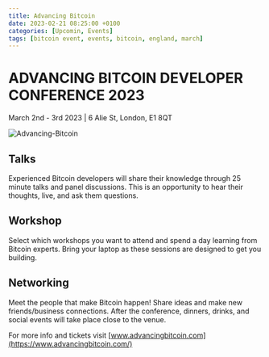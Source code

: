 ```yaml
---
title: Advancing Bitcoin
date: 2023-02-21 08:25:00 +0100
categories: [Upcomin, Events]
tags: [bitcoin event, events, bitcoin, england, march]
---
```


# **ADVANCING BITCOIN DEVELOPER CONFERENCE 2023**

March 2nd - 3rd 2023 | 6 Alie St, London, E1 8QT

![Advancing-Bitcoin](https://nostr.build/i/nostr.build_67ce89b71b6265574cfe755f5958dbda0813b55b7cfae68aa10d2256dc0d2a55.png)

## Talks

Experienced Bitcoin developers will share their knowledge through 25 minute talks and panel discussions. This is an opportunity to hear their thoughts, live, and ask them questions.

## Workshop

Select which workshops you want to attend and spend a day learning from Bitcoin experts. Bring your laptop as these sessions are designed to get you building.

## Networking

Meet the people that make Bitcoin happen! Share ideas and make new friends/business connections. After the conference, dinners, drinks, and social events will take place close to the venue.

For more info and tickets visit [www.advancingbitcoin.com](https://www.advancingbitcoin.com/)
